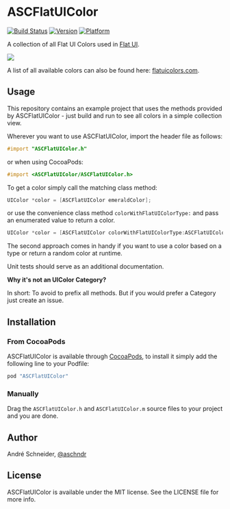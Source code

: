 # ASCFlatUIColor

[![Build Status](http://img.shields.io/travis/schneiderandre/ASCFlatUIColor.svg?style=flat)](https://travis-ci.org/schneiderandre/ASCFlatUIColor)
[![Version](http://img.shields.io/cocoapods/v/ASCFlatUIColor.svg?style=flat)](http://cocoadocs.org/docsets/ASCFlatUIColor)
[![Platform](http://img.shields.io/badge/platform-iOS-blue.svg?style=flat)](http://cocoadocs.org/docsets/ASCFlatUIColor)

A collection of all Flat UI Colors used in [Flat UI](http://designmodo.github.io/Flat-UI/).

![](https://dl.dropboxusercontent.com/u/19150300/Github/ASCFlatUIColor/ASCFlatUIColor.gif)

A list of all available colors can also be found here: [flatuicolors.com](http://flatuicolors.com).

## Usage

This repository contains an example project that uses the methods provided by ASCFlatUIColor - just build and run to see all colors in a simple collection view.

Wherever you want to use ASCFlatUIColor, import the header file as follows:

``` objective-c
#import "ASCFlatUIColor.h"
```
or when using CocoaPods:
``` objective-c
#import <ASCFlatUIColor/ASCFlatUIColor.h>
```

To get a color simply call the matching class method:

```objective-c
UIColor *color = [ASCFlatUIColor emeraldColor];
```
or use the convenience class method `colorWithFlatUIColorType:` and pass an enumerated value to return a color.

```objective-c
UIColor *color = [ASCFlatUIColor colorWithFlatUIColorType:ASCFlatUIColorTypeEmerald];
```
The second approach comes in handy if you want to use a color based on a type or return a random color at runtime.

Unit tests should serve as an additional documentation.

__Why it's not an UIColor Category?__

In short: To avoid to prefix all methods. But if you would prefer a Category just create an issue.

## Installation

### From CocoaPods

ASCFlatUIColor is available through [CocoaPods](http://cocoapods.org), to install
it simply add the following line to your Podfile:

```ruby
pod "ASCFlatUIColor"
```

### Manually

Drag the `ASCFlatUIColor.h` and `ASCFlatUIColor.m` source files to your project and you are done.

## Author

André Schneider, [@aschndr](http://twitter.com/aschndr)

## License

ASCFlatUIColor is available under the MIT license. See the LICENSE file for more info.
